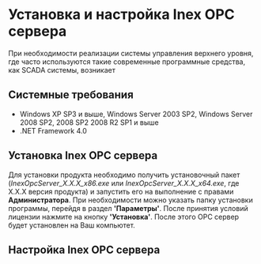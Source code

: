 # Установка и настройка Inex OPC сервера

 При необходимости реализации системы управления верхнего уровня, где часто используются такие современные программные средства, как SCADA системы, возникает 

## Системные требования

 - Windows XP SP3 и выше, Windows Server 2003 SP2, Windows Server 2008 SP2, 2008 SP2 2008 R2 SP1 и выше
 - .NET Framework 4.0

## Установка Inex OPC сервера

Для установки продукта необходимо получить установочный пакет (_InexOpcServer_X.X.X_x86.exe_ или _InexOpcServer_X.X.X_x64.exe_, где X.X.X версия продукта) и запустить его на выполнение с правами **Администратора**. При необходимости можно указать папку установки программы, перейдя в раздел **'Параметры'**. После принятия условий лицензии нажмите на кнопку **'Установка'**. После этого OPC сервер будет установлен на Ваш компьютет.

## Настройка Inex OPC сервера